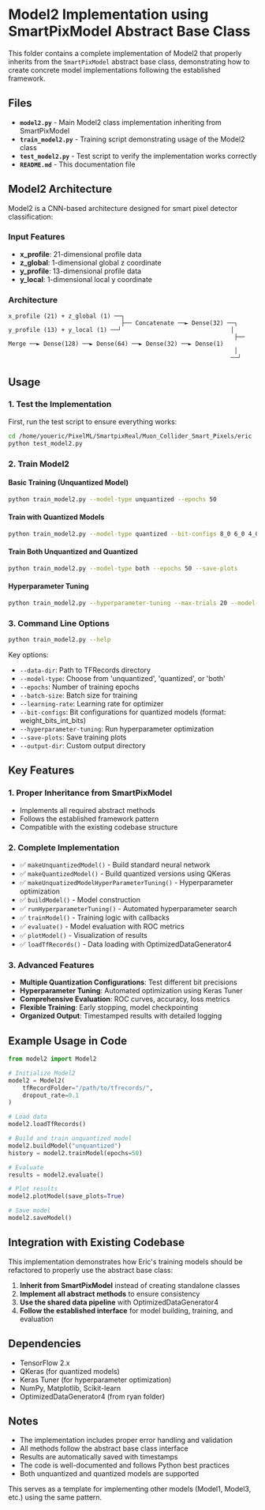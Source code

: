 # Model2 Implementation using SmartPixModel Abstract Base Class

This folder contains a complete implementation of Model2 that properly inherits from the `SmartPixModel` abstract base class, demonstrating how to create concrete model implementations following the established framework.

## Files

- **`model2.py`** - Main Model2 class implementation inheriting from SmartPixModel
- **`train_model2.py`** - Training script demonstrating usage of the Model2 class
- **`test_model2.py`** - Test script to verify the implementation works correctly
- **`README.md`** - This documentation file

## Model2 Architecture

Model2 is a CNN-based architecture designed for smart pixel detector classification:

### Input Features
- **x_profile**: 21-dimensional profile data
- **z_global**: 1-dimensional global z coordinate  
- **y_profile**: 13-dimensional profile data
- **y_local**: 1-dimensional local y coordinate

### Architecture
```
x_profile (21) + z_global (1) ──┐
                                ├── Concatenate ──► Dense(32) ──┐
y_profile (13) + y_local (1) ──┘                               │
                                                                ├── Merge ──► Dense(128) ──► Dense(64) ──► Dense(32) ──► Dense(1)
                                                                │
                                                               ──┘
```

## Usage

### 1. Test the Implementation

First, run the test script to ensure everything works:

```bash
cd /home/youeric/PixelML/SmartpixReal/Muon_Collider_Smart_Pixels/eric
python test_model2.py
```

### 2. Train Model2

#### Basic Training (Unquantized Model)
```bash
python train_model2.py --model-type unquantized --epochs 50
```

#### Train with Quantized Models
```bash
python train_model2.py --model-type quantized --bit-configs 8_0 6_0 4_0 --epochs 50
```

#### Train Both Unquantized and Quantized
```bash
python train_model2.py --model-type both --epochs 50 --save-plots
```

#### Hyperparameter Tuning
```bash
python train_model2.py --hyperparameter-tuning --max-trials 20 --model-type unquantized
```

### 3. Command Line Options

```bash
python train_model2.py --help
```

Key options:
- `--data-dir`: Path to TFRecords directory
- `--model-type`: Choose from 'unquantized', 'quantized', or 'both'
- `--epochs`: Number of training epochs
- `--batch-size`: Batch size for training
- `--learning-rate`: Learning rate for optimizer
- `--bit-configs`: Bit configurations for quantized models (format: weight_bits_int_bits)
- `--hyperparameter-tuning`: Run hyperparameter optimization
- `--save-plots`: Save training plots
- `--output-dir`: Custom output directory

## Key Features

### 1. Proper Inheritance from SmartPixModel
- Implements all required abstract methods
- Follows the established framework pattern
- Compatible with the existing codebase structure

### 2. Complete Implementation
- ✅ `makeUnquantizedModel()` - Build standard neural network
- ✅ `makeQuantizedModel()` - Build quantized versions using QKeras
- ✅ `makeUnquatizedModelHyperParameterTuning()` - Hyperparameter optimization
- ✅ `buildModel()` - Model construction
- ✅ `runHyperparameterTuning()` - Automated hyperparameter search
- ✅ `trainModel()` - Training logic with callbacks
- ✅ `evaluate()` - Model evaluation with ROC metrics
- ✅ `plotModel()` - Visualization of results
- ✅ `loadTfRecords()` - Data loading with OptimizedDataGenerator4

### 3. Advanced Features
- **Multiple Quantization Configurations**: Test different bit precisions
- **Hyperparameter Tuning**: Automated optimization using Keras Tuner
- **Comprehensive Evaluation**: ROC curves, accuracy, loss metrics
- **Flexible Training**: Early stopping, model checkpointing
- **Organized Output**: Timestamped results with detailed logging

## Example Usage in Code

```python
from model2 import Model2

# Initialize Model2
model2 = Model2(
    tfRecordFolder="/path/to/tfrecords/",
    dropout_rate=0.1
)

# Load data
model2.loadTfRecords()

# Build and train unquantized model
model2.buildModel("unquantized")
history = model2.trainModel(epochs=50)

# Evaluate
results = model2.evaluate()

# Plot results
model2.plotModel(save_plots=True)

# Save model
model2.saveModel()
```

## Integration with Existing Codebase

This implementation demonstrates how Eric's training models should be refactored to properly use the abstract base class:

1. **Inherit from SmartPixModel** instead of creating standalone classes
2. **Implement all abstract methods** to ensure consistency
3. **Use the shared data pipeline** with OptimizedDataGenerator4
4. **Follow the established interface** for model building, training, and evaluation

## Dependencies

- TensorFlow 2.x
- QKeras (for quantized models)
- Keras Tuner (for hyperparameter optimization)
- NumPy, Matplotlib, Scikit-learn
- OptimizedDataGenerator4 (from ryan folder)

## Notes

- The implementation includes proper error handling and validation
- All methods follow the abstract base class interface
- Results are automatically saved with timestamps
- The code is well-documented and follows Python best practices
- Both unquantized and quantized models are supported

This serves as a template for implementing other models (Model1, Model3, etc.) using the same pattern.


